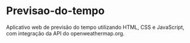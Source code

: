 # Previsao-do-tempo
Aplicativo web de previsão do tempo utilizando HTML, CSS e JavaScript, com integração da API do openweathermap.org. 
